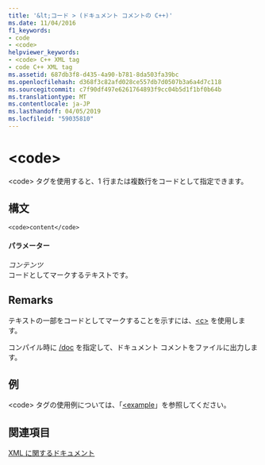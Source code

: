 ```yaml
---
title: '&lt;コード > (ドキュメント コメントの C++)'
ms.date: 11/04/2016
f1_keywords:
- code
- <code>
helpviewer_keywords:
- <code> C++ XML tag
- code C++ XML tag
ms.assetid: 687db3f8-d435-4a90-b781-8da503fa39bc
ms.openlocfilehash: d368f3c82afd028ce557db7d0507b3a6a4d7c118
ms.sourcegitcommit: c7f90df497e6261764893f9cc04b5d1f1bf0b64b
ms.translationtype: MT
ms.contentlocale: ja-JP
ms.lasthandoff: 04/05/2019
ms.locfileid: "59035810"
---
```

# <a name="ltcodegt"></a>&lt;code&gt;

\<code> タグを使用すると、1 行または複数行をコードとして指定できます。

## <a name="syntax"></a>構文

```
<code>content</code>
```

#### <a name="parameters"></a>パラメーター

*コンテンツ*<br/>
コードとしてマークするテキストです。

## <a name="remarks"></a>Remarks

テキストの一部をコードとしてマークすることを示すには、[\<c>](c-visual-cpp.md) を使用します。

コンパイル時に [/doc](doc-process-documentation-comments-c-cpp.md) を指定して、ドキュメント コメントをファイルに出力します。

## <a name="example"></a>例

\<code> タグの使用例については、「[\<example](example-visual-cpp.md)」を参照してください。

## <a name="see-also"></a>関連項目

[XML に関するドキュメント](xml-documentation-visual-cpp.md)